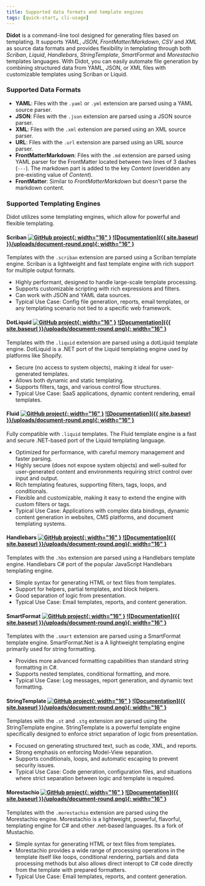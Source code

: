 ```yaml
---
title: Supported data formats and template engines
tags: [quick-start, cli-usage]
---
```

**Didot** is a command-line tool designed for generating files based on templating. It supports *YAML*, *JSON*, *FrontMatter/Markdown*, *CSV* and *XML* as source data formats and provides flexibility in templating through both *Scriban*, *Liquid*, *Handlebars*, *StringTemplate*, *SmartFormat* and *Morestachio* templates languages. With Didot, you can easily automate file generation by combining structured data from YAML, JSON, or XML files with customizable templates using Scriban or Liquid.

### Supported Data Formats

- **YAML**: Files with the `.yaml` or `.yml` extension are parsed using a YAML source parser.
- **JSON**: Files with the `.json` extension are parsed using a JSON source parser.
- **XML**: Files with the `.xml` extension are parsed using an XML source parser.
- **URL**: Files with the `.url` extension are parsed using an URL source parser.
- **FrontMatterMarkdown**: Files with the `.md` extension are parsed using YAML parser for the FrontMatter located between two lines of 3 dashes (`---`). The markdown part is added to the key *Content* (overidden any pre-existing value of *Content*).
- **FrontMatter**: Similar to *FrontMatterMarkdown* but doesn't parse the markdown content.

### Supported Templating Engines

Didot utilizes some templating engines, which allow for powerful and flexible templating.

#### Scriban [![GitHub project](https://upload.wikimedia.org/wikipedia/commons/9/91/Octicons-mark-github.svg){: width="16" }](https://github.com/scriban/scriban) [![Documentation]({{ site.baseurl }}/uploads/document-round.png){: width="16" }](https://github.com/scriban/scriban/tree/master/doc)

Templates with the `.scriban` extension are parsed using a Scriban template engine. Scriban is a lightweight and fast template engine with rich support for multiple output formats.

- Highly performant, designed to handle large-scale template processing.
- Supports customizable scripting with rich expressions and filters.
- Can work with JSON and YAML data sources.
- Typical Use Case: Config file generation, reports, email templates, or any templating scenario not tied to a specific web framework.

#### DotLiquid [![GitHub project](https://upload.wikimedia.org/wikipedia/commons/9/91/Octicons-mark-github.svg){: width="16" }](https://github.com/dotliquid/dotliquid) [![Documentation]({{ site.baseurl }}/uploads/document-round.png){: width="16" }](https://github.com/dotliquid/dotliquid/wiki)

Templates with the `.liquid` extension are parsed using a dotLiquid template engine. DotLiquid is a .NET port of the Liquid templating engine used by platforms like Shopify.

- Secure (no access to system objects), making it ideal for user-generated templates.
- Allows both dynamic and static templating.
- Supports filters, tags, and various control flow structures.
- Typical Use Case: SaaS applications, dynamic content rendering, email templates.

#### Fluid [![GitHub project](https://upload.wikimedia.org/wikipedia/commons/9/91/Octicons-mark-github.svg){: width="16" }](https://github.com/sebastienros/fluid) [![Documentation]({{ site.baseurl }}/uploads/document-round.png){: width="16" }](https://github.com/sebastienros/fluid?tab=readme-ov-file#features)

Fully compatible with `.liquid` templates. The Fluid template engine is a fast and secure .NET-based port of the Liquid templating language.

- Optimized for performance, with careful memory management and faster parsing.
- Highly secure (does not expose system objects) and well-suited for user-generated content and environments requiring strict control over input and output.
- Rich templating features, supporting filters, tags, loops, and conditionals.
- Flexible and customizable, making it easy to extend the engine with custom filters or tags.
- Typical Use Case: Applications with complex data bindings, dynamic content generation in websites, CMS platforms, and document templating systems.

#### Handlebars [![GitHub project](https://upload.wikimedia.org/wikipedia/commons/9/91/Octicons-mark-github.svg){: width="16" }](https://github.com/Handlebars-Net/Handlebars.Net) [![Documentation]({{ site.baseurl }}/uploads/document-round.png){: width="16" }](https://handlebarsjs.com/)

Templates with the `.hbs` extension are parsed using a Handlebars template engine. Handlebars C# port of the popular JavaScript Handlebars templating engine.

- Simple syntax for generating HTML or text files from templates.
- Support for helpers, partial templates, and block helpers.
- Good separation of logic from presentation.
- Typical Use Case: Email templates, reports, and content generation.

#### SmartFormat [![GitHub project](https://upload.wikimedia.org/wikipedia/commons/9/91/Octicons-mark-github.svg){: width="16" }](https://github.com/axuno/SmartFormat) [![Documentation]({{ site.baseurl }}/uploads/document-round.png){: width="16" }](https://github.com/axuno/SmartFormat/wiki)

Templates with the `.smart` extension are parsed using a SmartFormat template engine. SmartFormat.Net is a A lightweight templating engine primarily used for string formatting.

- Provides more advanced formatting capabilities than standard string formatting in C#.
- Supports nested templates, conditional formatting, and more.
- Typical Use Case: Log messages, report generation, and dynamic text formatting.

#### StringTemplate [![GitHub project](https://upload.wikimedia.org/wikipedia/commons/9/91/Octicons-mark-github.svg){: width="16" }](https://github.com/kaby76/Domemtech.StringTemplate4) [![Documentation]({{ site.baseurl }}/uploads/document-round.png){: width="16" }](http://www.stringtemplate.org/)

Templates with the `.st` and `.stg` extension are parsed using the StringTemplate engine. StringTemplate is a powerful template engine specifically designed to enforce strict separation of logic from presentation.

- Focused on generating structured text, such as code, XML, and reports.
- Strong emphasis on enforcing Model-View separation.
- Supports conditionals, loops, and automatic escaping to prevent security issues.
- Typical Use Case: Code generation, configuration files, and situations where strict separation between logic and template is required.

#### Morestachio [![GitHub project](https://upload.wikimedia.org/wikipedia/commons/9/91/Octicons-mark-github.svg){: width="16" }](https://github.com/JPVenson/morestachio) [![Documentation]({{ site.baseurl }}/uploads/document-round.png){: width="16" }](https://github.com/JPVenson/morestachio/wiki)

Templates with the `.morestachio` extension are parsed using the Morestachio engine. Morestachio is a lightweight, powerful, flavorful, templating engine for C# and other .net-based languages. Its a fork of Mustachio.

- Simple syntax for generating HTML or text files from templates.
- Morestachio provides a wide range of processing operations in the template itself like loops, conditional rendering, partials and data processing methods but also allows direct interopt to C# code directly from the template with prepared formatters.
- Typical Use Case: Email templates, reports, and content generation.
  
